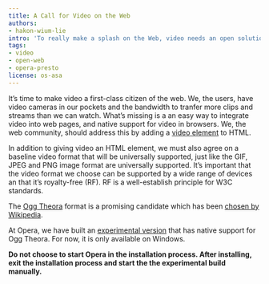 ```yaml
---
title: A Call for Video on the Web
authors:
- hakon-wium-lie
intro: 'To really make a splash on the Web, video needs an open solution that can easily be integrated into web pages without the need for proprietary plugins. The HTML5 `<video>` element and Ogg Theora can provide this, and Opera is proud to announce an experimental build that suppports it. So read this article, and download and play with it today.'
tags:
- video
- open-web
- opera-presto
license: os-asa
---
```


It’s time to make video a first-class citizen of the web. We, the users, have video cameras in our pockets and the bandwidth to tranfer more clips and streams than we can watch. What’s missing is a an easy way to integrate video into web pages, and native support for video in browsers. We, the web community, should address this by adding a [video element][1] to HTML.

[1]: https://html.spec.whatwg.org/#video

In addition to giving video an HTML element, we must also agree on a baseline video format that will be universally supported, just like the GIF, JPEG and PNG image format are universally supported. It’s important that the video format we choose can be supported by a wide range of devices an that it’s royalty-free (RF). RF is a well-establish principle for W3C standards.

The [Ogg Theora][2] format is a promising candidate which has been [chosen by Wikipedia][3].

[2]: http://www.theora.org/
[3]: http://commons.wikimedia.org/wiki/Category:Video

At Opera, we have built an [experimental version][4] that has native support for Ogg Theora. For now, it is only available on Windows.

[4]: http://people.opera.com/howcome/2007/video/op950_8762_video_repack_with_lgpl_signed.exe

**Do not choose to start Opera in the installation process. After installing, exit the installation process and start the the experimental build manually.**
